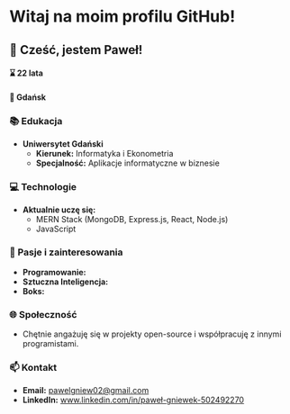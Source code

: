 # Witaj na moim profilu GitHub!

## 👋 Cześć, jestem Paweł!

#### ⌛ 22 lata
#### 📍 Gdańsk

### 📚 Edukacja
- **Uniwersytet Gdański**
  - **Kierunek:** Informatyka i Ekonometria
  - **Specjalność:** Aplikacje informatyczne w biznesie

### 💻 Technologie
- **Aktualnie uczę się:**
  - MERN Stack (MongoDB, Express.js, React, Node.js)
  - JavaScript

### 🤖 Pasje i zainteresowania
- **Programowanie:**
- **Sztuczna Inteligencja:** 
- **Boks:**

### 🌐 Społeczność
- Chętnie angażuję się w projekty open-source i współpracuję z innymi programistami.

### 📫 Kontakt
- **Email:** pawelgniew02@gmail.com
- **LinkedIn:** www.linkedin.com/in/paweł-gniewek-502492270

